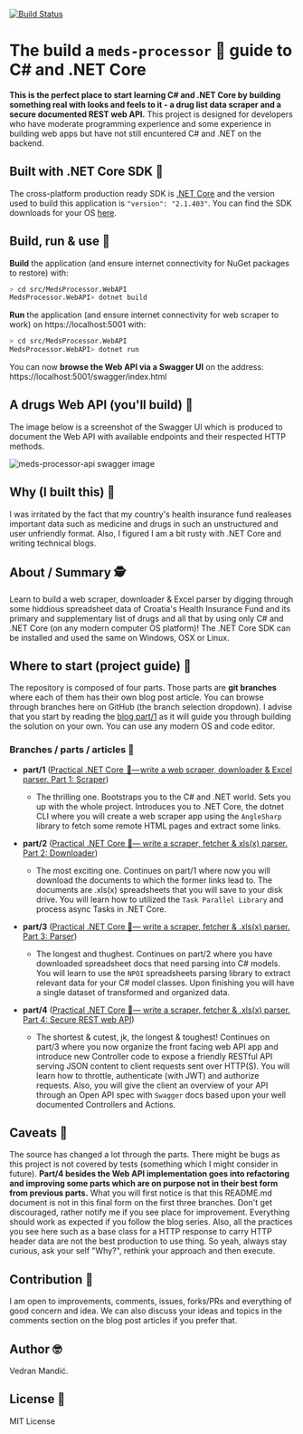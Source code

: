 [![Build Status](https://dev.azure.com/vmandic/meds-processor/_apis/build/status/vmandic.meds-processor?branchName=master)](https://dev.azure.com/vmandic/meds-processor/_build/latest?definitionId=2&branchName=master)

# The build a `meds-processor` 💊 guide to C# and .NET Core

**This is the perfect place to start learning C# and .NET Core by building something real with looks and feels to it - a drug list data scraper and a secure documented REST web API.** This project is designed for developers who have moderate programming experience and some experience in building web apps but have not still encuntered C# and .NET on the backend.

## Built with .NET Core SDK 🔧

The cross-platform production ready SDK is [.NET Core](https://dotnet.microsoft.com/download) and the version used to build this application is `"version": "2.1.403"`. You can find the SDK downloads for your OS [here](https://dotnet.microsoft.com/download/dotnet-core/2.1#sdk-2.1.403).

## Build, run & use 🏃

**Build** the application (and ensure internet connectivity for NuGet packages to restore) with:

```bash
> cd src/MedsProcessor.WebAPI
MedsProcessor.WebAPI> dotnet build
```

**Run** the application (and ensure internet connectivity for web scraper to work) on https://localhost:5001 with:

```bash
> cd src/MedsProcessor.WebAPI
MedsProcessor.WebAPI> dotnet run
```

You can now **browse the Web API via a Swagger UI** on the address: https://localhost:5001/swagger/index.html

## A drugs Web API (you'll build) 🤖

The image below is a screenshot of the Swagger UI which is produced to document the Web API with available endpoints and their respected HTTP methods.

![meds-processor-api swagger image](https://i.ibb.co/tXV63wf/meds-processor-api.png)

## Why (I built this) 🙈

I was irritated by the fact that my country's health insurance fund realeases important data such as medicine and drugs in such an unstructured and user unfriendly format. Also, I figured I am a bit rusty with .NET Core and writing technical blogs.

## About / Summary 🕵

Learn to build a web scraper, downloader & Excel parser by digging through some hiddious spreadsheet data of Croatia's Health Insurance Fund and its primary and supplementary list of drugs and all that by using only C# and .NET Core (on any modern computer OS platform)! The .NET Core SDK can be installed and used the same on Windows, OSX or Linux.

## Where to start (project guide) 🤔

The repository is composed of four parts. Those parts are **git branches** where each of them has their own blog post article. You can browse through branches here on GitHub (the branch selection dropdown). I advise that you start by reading the [blog part/1](https://medium.com/@vekzdran/practical-net-core-write-a-web-scraper-downloader-excel-parser-part-1-4-ece43e0af898) as it will guide you through building the solution on your own. You can use any modern OS and code editor.

### Branches / parts / articles 🌱

- **part/1** ([Practical .NET Core  🚀— write a web scraper, downloader & Excel parser. Part 1: Scraper](https://medium.com/@vekzdran/practical-net-core-write-a-web-scraper-downloader-excel-parser-part-1-4-ece43e0af898))
  - The thrilling one. Bootstraps you to the C# and .NET world. Sets you up with the whole project. Introduces you to .NET Core, the dotnet CLI where you will create a web scraper app using the `AngleSharp` library to fetch some remote HTML pages and extract some links.

- **part/2** ([Practical .NET Core 🚀— write a scraper, fetcher & xls(x) parser. Part 2: Downloader](https://medium.com/@vekzdran/practical-net-core-write-a-scraper-fetcher-xls-x-parser-part-2-parallel-downloading-fc4d21f21417))
  - The most exciting one. Continues on part/1 where now you will download the documents to which the former links lead to. The documents are .xls(x) spreadsheets that you will save to your disk drive. You will learn how to utilized the `Task Parallel Library` and process async Tasks in .NET Core.

- **part/3** ([Practical .NET Core 🚀— write a scraper, fetcher & .xls(x) parser. Part 3: Parser](https://medium.com/@vekzdran/practical-net-core-build-a-scraper-fetcher-xls-x-parser-part-3-cross-platform-parser-657822ea8471))
  - The longest and thughest. Continues on part/2 where you have downloaded spreadsheet docs that need parsing into C# models. You will learn to use the `NPOI` spreadsheets parsing library to extract relevant data for your C# model classes. Upon finishing you will have a single dataset of transformed and organized data.

- **part/4** ([Practical .NET Core 🚀— write a scraper, fetcher & .xls(x) parser. Part 4: Secure REST web API](https://medium.com/@vekzdran/practical-net-core-write-a-web-scraper-fetcher-excel-parser-part-4-secure-rest-web-api-b07d002c0bac))
  - The shortest & cutest, jk, the longest & toughest! Continues on part/3 where you now organize the front facing web API app and introduce new Controller code to expose a friendly RESTful API serving JSON content to client requests sent over HTTP(S). You will learn how to throttle, authenticate (with JWT) and authorize requests. Also, you will give the client an overview of your API through an Open API spec with `Swagger` docs based upon your well documented Controllers and Actions.

## Caveats 🤕

The source has changed a lot through the parts. There might be bugs as this project is not covered by tests (something which I might consider in future). **Part/4 besides the Web API implementation goes into refactoring and improving some parts which are on purpose not in their best form from previous parts.** What you will first notice is that this README.md document is not in this final form on the first three branches. Don't get discouraged, rather notify me if you see place for improvement. Everything should work as expected if you follow the blog series. Also, all the practices you see here such as a base class for a HTTP response to carry HTTP header data are not the best production to use thing. So yeah, always stay curious, ask your self "Why?", rethink your approach and then execute.

## Contribution 💞

I am open to improvements, comments, issues, forks/PRs and everything of good concern and idea.
We can also discuss your ideas and topics in the comments section on the blog post articles if you prefer that.

## Author 🤓

Vedran Mandić.

## License 👀

MIT License